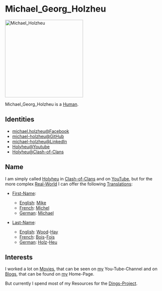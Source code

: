 # Michael_Georg_Holzheu

<img src="400000028.jpg" alt="Michael_Holzheu" style="width:256px; height: 256px;"/>

Michael_Georg_Holzheu is a [Human](40000001.md).

## Identities

- [michael.holzheu@Facebook](1971099004.md)
- [michael-holzheu@GitHub](1971099003.md)
- [michael-holzheu@LinkedIn](1971099002.md)
- [Holyheu@Youtube](190000002.md)
- [Holyheu@Clash-of-Clans](4.md)

## Name

I am simply called [Holyheu](270020000.md) in [Clash-of-Clans](3.md) and on [YouTube](190000001.md), but for the more complex [Real-World](404.md) I can offer the following [Translations](60126.md):

- [First-Name](270000028.md):
    - [English](600006.md): [Mike](270001000.md)
    - [French](666003.md): [Michel](270001000.md)
    - [German](140000025.md): [Michael](270001000.md)

- [Last-Name](180000009.md):
    - [English](600006.md): [Wood](91000002.md)-[Hay](91000003.md)
    - [French](666003.md): [Bois](91000002.md)-[Fois](91000003.md)
    - [German](140000025.md): [Holz](91000002.md)-[Heu](91000003.md)

## Interests

I worked a lot on [Movies](700018.md), that can be seen on [my](190000002.md) You-Tube-Channel and on [Blogs](10000000001.md), that can be found on [my](192000004.md) Home-Page.

But currently I spend most of my Resources for the [Dings-Project](300000006.md).
